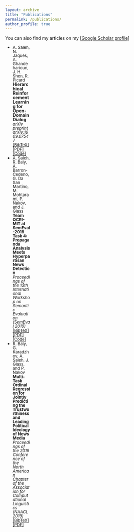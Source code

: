 ```yaml
---
layout: archive
title: "Publications"
permalink: /publications/
author_profile: true
---
```


<style>
@media screen and (min-width: 800px) {
  ul {margin-right: 425px;line-height: 1;}
}
</style>

You can also find my articles on my <a href="https://scholar.google.com/citations?user=XkEZl0gAAAAJ&hl=en">[Google Scholar profile]</a>

<ul>
<li ><font size="2.8"> A. Saleh, N. Jaques, A. Ghandeharioun, J. H. Shen, R. Picard</font>
  <br><font point-size="16"><b>Hierarchical Reinforcement Learning for Open-Domain Dialog</b></font><br>
<font size="2.8"><i>arXiv preprint arXiv:1909.07547</i>
  </font><br />
  <a href="https://abdulsaleh.github.io/_pages/bibtex/saleh2019hier.html"><font size="2.8">[BibTeX]</font></a>
  <a href="https://arxiv.org/pdf/1909.07547.pdf"><font size="2.8">[PDF]</font></a>
  <a href="https://github.com/natashamjaques/neural_chat/tree/master/HierarchicalRL"><font size="2.8">[Code]</font></a>
 
</li>
  
  
<li ><font size="2.8"> A. Saleh, R. Baly, A. Barron-Cedeno, G. Da San Martino, M. Mohtarami, P. Nakov, and J. Glass</font>
  <br><font size="2.8"><b>Team QCRI-MIT at SemEval-2019 Task 4: Propaganda Analysis Meets Hyperpartisan News Detection</b></font><br>
<font size="2.8"><i>Proceedings of the 13th International Workshop on Semantic Evaluation (SemEval 2019)</i>
  </font><br />
  <a href="https://abdulsaleh.github.io/_pages/bibtex/saleh2019team.html"><font size="2.8">[BibTeX]</font></a>
  <a href="https://arxiv.org/pdf/1904.03513.pdf"><font size="2.8">[PDF]</font></a>
  <a href="https://github.com/AbdulSaleh/QCRI-MIT-SemEval2019-Task4"><font size="2.8">[Code]</font></a>
 
</li>

<li ><font size="2.8"> R. Baly, G. Karadzhov, A. Saleh, J. Glass, and P. Nakov</font>
  <br><font size="2.8"><b>Multi-Task Ordinal Regression for Jointly Predicting the Trustworthiness and Leading Political Ideology of News Media</b></font><br>
<font size="2.8"><i>Proceedings of the 2019 Conference of the North American Chapter of the Association for Computational Linguistics (NAACL 2019)</i>
  </font><br />
  <a href="https://abdulsaleh.github.io/_pages/bibtex/baly2019multi.html"><font size="2.8">[BibTeX]</font></a>
  <a href="https://arxiv.org/pdf/1904.00542.pdf"><font size="2.8">[PDF]</font></a> 
</li>
</ul>

